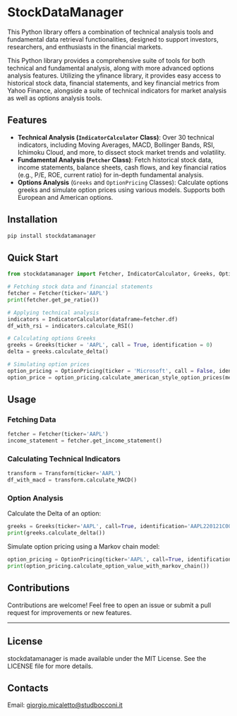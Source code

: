 # StockDataManager
This Python library offers a combination of technical analysis tools and fundamental data retrieval functionalities, designed to support investors, researchers, and enthusiasts in the financial markets. 

This Python library provides a comprehensive suite of tools for both technical and fundamental analysis, along with more advanced options analysis features. Utilizing the yfinance library, it provides easy access to historical stock data, financial statements, and key financial metrics from Yahoo Finance, alongside a suite of technical indicators for market analysis as well as options analysis tools.

## Features
- **Technical Analysis (`IndicatorCalculator` Class)**: Over 30 technical indicators, including Moving Averages, MACD, Bollinger Bands, RSI, Ichimoku Cloud, and more, to dissect stock market trends and volatility.
- **Fundamental Analysis (`Fetcher` Class)**: Fetch historical stock data, income statements, balance sheets, cash flows, and key financial ratios (e.g., P/E, ROE, current ratio) for in-depth fundamental analysis.
- **Options Analysis** (`Greeks` and `OptionPricing` Classes): Calculate options greeks and simulate option prices using various models. Supports both European and American options.

## Installation

```bash
pip install stockdatamanager
```
## Quick Start
```python
from stockdatamanager import Fetcher, IndicatorCalculator, Greeks, OptionPricing

# Fetching stock data and financial statements
fetcher = Fetcher(ticker='AAPL')
print(fetcher.get_pe_ratio())

# Applying technical analysis
indicators = IndicatorCalculator(dataframe=fetcher.df)
df_with_rsi = indicators.calculate_RSI()

# Calculating options Greeks
greeks = Greeks(ticker = 'AAPL', call = True, identification = 0)
delta = greeks.calculate_delta()

# Simulating option prices
option_pricing = OptionPricing(ticker = 'Microsoft', call = False, identification= 0)
option_price = option_pricing.calculate_american_style_option_prices(method = 'binomial')
```
## Usage
### Fetching Data
```python
fetcher = Fetcher(ticker='AAPL')
income_statement = fetcher.get_income_statement()
```
### Calculating Technical Indicators
```python
transform = Transform(ticker='AAPL')
df_with_macd = transform.calculate_MACD()
```
### Option Analysis
Calculate the Delta of an option:
```python
greeks = Greeks(ticker='AAPL', call=True, identification='AAPL220121C00100000')
print(greeks.calculate_delta())
```
Simulate option pricing using a Markov chain model:
```python
option_pricing = OptionPricing(ticker='AAPL', call=True, identification='AAPL220121C00100000')
print(option_pricing.calculate_option_value_with_markov_chain())
```
## Contributions
Contributions are welcome! Feel free to open an issue or submit a pull request for improvements or new features.
***
## License
stockdatamanager is made available under the MIT License. See the LICENSE file for more details.
## Contacts
Email: giorgio.micaletto@studbocconi.it

